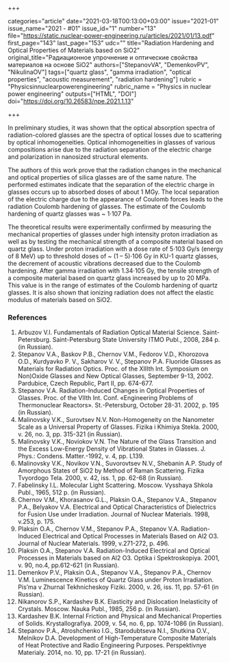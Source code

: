 +++

categories="article"
date="2021-03-18T00:13:00+03:00"
issue="2021-01"
issue_name="2021 - #01"
issue_id="1"
number="13"
file="https://static.nuclear-power-engineering.ru/articles/2021/01/13.pdf"
first_page="143"
last_page="153"
udc=""
title="Radiation Hardening and Optical Properties of Materials based on SiO2"
original_title="Радиационное упрочнение и оптические свойства материалов на основе SiO2"
authors=["StepanovVA", "DemenkovPV", "NikulinaOV"]
tags=["quartz glass", "gamma irradiation", "optical properties", "acoustic measurement", "radiation hardening"]
rubric = "Physicsinnuclearpowerengineering"
rubric_name = "Physics in nuclear power engineering"
outputs=["HTML", "DOI"]
doi="https://doi.org/10.26583/npe.2021.1.13"

+++

In preliminary studies, it was shown that the optical absorption spectra of radiation-colored glasses are the spectra of optical losses due to scattering by optical inhomogeneities. Optical inhomogeneities in glasses of various compositions arise due to the radiation separation of the electric charge and polarization in nanosized structural elements.

The authors of this work prove that the radiation changes in the mechanical and optical properties of silica glasses are of the same nature. The performed estimates indicate that the separation of the electric charge in glasses occurs up to absorbed doses of about 1 MGy. The local separation of the electric charge due to the appearance of Coulomb forces leads to the radiation Coulomb hardening of glasses. The estimate of the Coulomb hardening of quartz glasses was ~ 1⋅107 Pa.

The theoretical results were experimentally confirmed by measuring the mechanical properties of glasses under high intensity proton irradiation as well as by testing the mechanical strength of a composite material based on quartz glass. Under proton irradiation with a dose rate of 5⋅103 Gy/s (energy of 8 MeV) up to threshold doses of ~ (1 – 5)⋅106 Gy in KU-1 quartz glasses, the decrement of acoustic vibrations decreased due to the Coulomb hardening. After gamma irradiation with 1.34⋅105 Gy, the tensile strength of a composite material based on quartz glass increased by up to 20 MPa. This value is in the range of estimates of the Coulomb hardening of quartz glasses. It is also shown that ionizing radiation does not affect the elastic modulus of materials based on SiO2.

### References

1. Arbuzov V.I. Fundamentals of Radiation Optical Material Science. Saint-Petersburg. Saint-Petersburg State University ITMO Publ., 2008, 284 p. (in Russian).
2. Stepanov V.A., Baskov P.B., Chernov V.M., Fedorov V.D., Khorozova O.D., Kurdyavko P. V., Sakharov V. V., Stepanov P.A. Fluoride Glasses as Materials for Radiation Optics. Proc. of the XIIIth Int. Symposium on Non)Oxide Glasses and New Optical Glasses, September 9-13, 2002. Pardubice, Czech Republic, Part II, pp. 674-677.
3. Stepanov V.A. Radiation-Induced Changes in Optical Properties of Glasses. Proc. of the VIIth Int. Conf. «Engineering Problems of Thermonuclear Reactors». St.-Petersburg, October 28-31. 2002, p. 195 (in Russian).
4. Malinovsky V.K., Surovtsev N.V. Non-Homogeneity on the Nanometer Scale as a Universal Property of Glasses. Fizika i Khimiya Stekla. 2000, v. 26, no. 3, pp. 315-321 (in Russian).
5. Malinovsky V.K., Noviokov V.N. The Nature of the Glass Transition and the Excess Low-Energy Density of Vibrational States in Glasses. J. Phys.: Condens. Matter.-1992, v. 4, pp. L139.
6. Malinovsky V.K., Novikov V.N., Suvorovtsev N.V., Shebanin A.P. Study of Amorphous States of SiO2 by Method of Raman Scattering. Fizika Tvyordogo Tela. 2000, v. 42, iss. 1, pp. 62-68 (in Russian).
7. Fabelinsky I.L. Molecular Light Scattering. Moscow. Vysshaya Shkola Publ., 1965, 512 p. (in Russian).
8. Chernov V.M., Khorasanov G.L., Plaksin O.A., Stepanov V.A., Stepanov P.A., Belyakov V.A. Electrical and Optical Characteristics of Dielectrics for Fusion Use under Irradiation. Journal of Nuclear Materials. 1998, v.253, p. 175.
9. Plaksin O.A., Chernov V.M., Stepanov P.A., Stepanov V.A. Radiation-Induced Electrical and Optical Processes in Materials Based on Al2 O3. Journal of Nuclear Materials. 1999, v.271-272, p. 496.
10. Plaksin O.A., Stepanov V.A. Radiation-Induced Electrical and Optical Processes in Materials based on Al2 O3. Optika i Spektroskopiya. 2001, v. 90, no.4, pp.612-621 (in Russian).
11. Demenkov P.V., Plaksin O.A., Stepanov V.A., Stepanov P.A., Chernov V.M. Luminescence Kinetics of Quartz Glass under Proton Irradiation. Pis’ma v Zhurnal Tekhnicheskoy Fiziki. 2000, v. 26, iss. 11, pp. 57-61 (in Russian).
12. Nikanorov S.P., Kardashev B.K. Elasticity and Dislocation Inelasticity of Crystals. Moscow. Nauka Publ., 1985, 256 p. (in Russian).
13. Kardashev B.K. Internal Friction and Physical and Mechanical Properties of Solids. Krystallografiya. 2009, v. 54, no. 6, pp. 1074-1086 (in Russian).
14. Stepanov P.A., Atroshchenko I.G., Starodubtseva N.I., Shutkina O.V., Melnikov D.A. Development of High-Temperature Composite Materials of Heat Protective and Radio Engineering Purposes. Perspektivnye Materialy. 2014, no. 10, pp. 17-21 (in Russian).